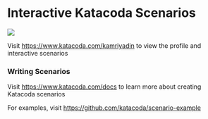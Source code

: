 # Interactive Katacoda Scenarios

[![](http://shields.katacoda.com/katacoda/kamriyadin/count.svg)](https://www.katacoda.com/kamriyadin "Get your profile on Katacoda.com")

Visit https://www.katacoda.com/kamriyadin to view the profile and interactive scenarios

### Writing Scenarios
Visit https://www.katacoda.com/docs to learn more about creating Katacoda scenarios

For examples, visit https://github.com/katacoda/scenario-example
